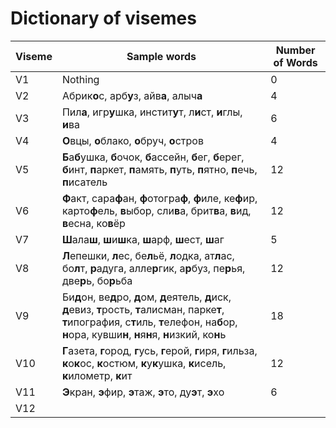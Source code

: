 # Dictionary of visemes
| Viseme | Sample words | Number of Words |
| ------ | ------------ | --------------- |
| V1 | Nothing | 0 |
| V2 | Абрик**о**с, арб**у**з, айв**а**, алыч**а**| 4 |
| V3 | Пил**а**, игр**у**шка, инстит**у**т, л**и**ст, **и**глы, **и**ва| 6 |
| V4 | **О**вцы, **о**блако, **о**бруч, **о**стров | 4 |
| V5 | **Б**а**б**ушка, **б**очок, **б**ассейн, **б**ег, **б**ерег, **б**инт, **п**аркет, **п**амять, **п**уть, **п**ятно, **п**ечь, **п**исатель | 12 |
| V6 | **Ф**акт, сара**ф**ан, **ф**отогра**ф**, **ф**иле, ке**ф**ир, карто**ф**ель, **в**ыбор, сли**в**а, брит**в**а, **в**ид, **в**есна, ко**в**ёр | 12 |
| V7 | **Ш**ала**ш**, **ш**и**ш**ка, **ш**арф, **ш**ест, **ш**аг | 5 |
| V8 | **Л**епешки, **л**ес, бе**л**ьё, **л**одка, ат**л**ас, бо**л**т, **р**адуга, алле**р**гик, а**р**буз, пе**р**ья, две**р**ь, бо**р**ьба | 12 |
| V9 | Би**д**он, ве**д**ро, **д**ом, **д**еятель, **д**иск, **д**евиз, **т**рость, **т**алисман, парке**т**, **т**ипография, с**т**иль, **т**елефон, на**б**ор, **н**ора, кувши**н**, **н**я**н**я, **н**изкий, ко**н**ь| 18 |
| V10 | **Г**азета, **г**ород, **г**усь, **г**ерой, **г**иря, **г**ильза, **к**о**к**ос, **к**остюм, **к**у**к**ушка, **к**исель, **к**илометр, **к**ит | 12 |
| V11 | **Э**кран, **э**фир, **э**таж, **э**то, ду**э**т, **э**хо | 6 |
| V12 |  | 
